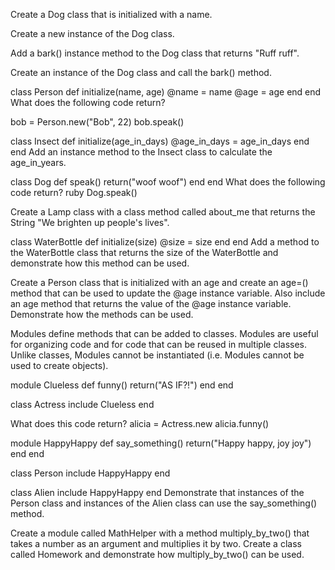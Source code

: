 Create a Dog class that is initialized with a name.


Create a new instance of the Dog class.


Add a bark() instance method to the Dog class that returns "Ruff ruff".


Create an instance of the Dog class and call the bark() method.


class Person
  def initialize(name, age)
    @name = name
    @age = age
  end
end
What does the following code return?

bob = Person.new("Bob", 22)
bob.speak()


class Insect
  def initialize(age_in_days)
    @age_in_days = age_in_days
  end
end
Add an instance method to the Insect class to calculate the age_in_years.

class Dog
  def speak()
    return("woof woof")
  end
end
What does the following code return? ruby Dog.speak()

Create a Lamp class with a class method called about_me that returns the String "We brighten up people's lives".

class WaterBottle
  def initialize(size)
    @size = size
  end
end
Add a method to the WaterBottle class that returns the size of the WaterBottle and demonstrate how this method can be used.

Create a Person class that is initialized with an age and create an age=() method that can be used to update the @age instance variable. Also include an age method that returns the value of the @age instance variable. Demonstrate how the methods can be used.

Modules define methods that can be added to classes. Modules are useful for organizing code and for code that can be reused in multiple classes. Unlike classes, Modules cannot be instantiated (i.e. Modules cannot be used to create objects).

module Clueless
  def funny()
    return("AS IF?!")
  end
end

class Actress
  include Clueless
end

What does this code return?
alicia = Actress.new
alicia.funny()

module HappyHappy
  def say_something()
    return("Happy happy, joy joy")
  end
end

class Person
  include HappyHappy
end

class Alien
  include HappyHappy
end
Demonstrate that instances of the Person class and instances of the Alien class can use the say_something() method.

Create a module called MathHelper with a method multiply_by_two() that takes a number as an argument and multiplies it by two. Create a class called Homework and demonstrate how multiply_by_two() can be used.
